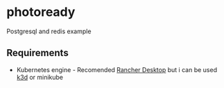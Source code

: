 # photoready
Postgresql and redis example

## Requirements
* Kubernetes engine - Recomended [Rancher Desktop](https://www.suse.com/c/rancher_blog/rancher-desktop-an-open-source-app-for-desktop-kubernetes-and-container-management/) but i can be used [k3d](https://k3d.io/v5.0.3/) or minikube

